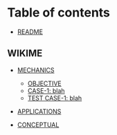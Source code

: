 
<!--
[ file: README.md ] =======================================================================

[ description ] ---------------------------------------------------------------------------

	text file containing blah..

[ explanation ] ---------------------------------------------------------------------------

	the purpose of this text file is to blah..
-->

# Table of contents

* [README](README.md)

<!--wikime-->
## WIKIME

* [MECHANICS](WIKIME/1-mechanics/README.md)
	* [OBJECTIVE](WIKIME/1-mechanics/0-objective.md)
	* [CASE-1: blah](WIKIME/1-mechanics/c-1.md)
	* [TEST CASE-1: blah](WIKIME/1-mechanics/tc-1.md)

* [APPLICATIONS](WIKIME/2-applications.md)

* [CONCEPTUAL](WIKIME/3-conceptual.md)
